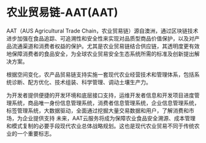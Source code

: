 # 

# 农业贸易链-AAT(AAT)

AAT（AUS Agricultural Trade Chain，农业贸易链）源自澳洲，通过区块链技术进步加强在食品追踪、可追溯性和安全性来实现对品质型商品价值保护，以及对产品流通渠道和消费者权益的保护。尤其是农业贸易链结合供应链，其透明度更有效地保障消费者的食品安全，为全球农业贸易安全生态系统所需的标准及创新提出解决方案。

根据空间变化，农产品贸易链支持实施一套现代农业经营技术和管理体系，包括系统诊断、配方优化、技术组装、科学管理、调动土壤生产力。

为开发者提供便捷的开发环境和底层接口支持，运维开发者信息和开发项目进度管理系统，商品唯一身份信息管理系统，消费者信息管理系统，企业信息管理系统，标签管理系统，大数据驱动，全面通过挖掘大量交易数据和用户，了解消费和市场，为企业提供支持 未来，AAT云服务将成为保障农业食品安全溯源、成本管理和模式复制的必要手段现代农业总体战略规划。这也是现代农业贸易不同于传统农业的一个重要标志。


